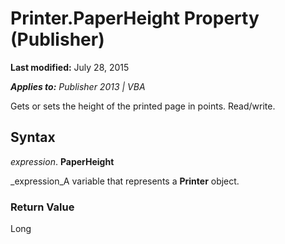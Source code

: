 
# Printer.PaperHeight Property (Publisher)

 **Last modified:** July 28, 2015

 _**Applies to:** Publisher 2013 | VBA_

Gets or sets the height of the printed page in points. Read/write.


## Syntax

 _expression_. **PaperHeight**

 _expression_A variable that represents a  **Printer** object.


### Return Value

Long

